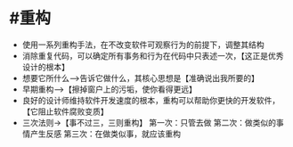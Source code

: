 #重构
========
* 使用一系列重构手法，在不改变软件可观察行为的前提下，调整其结构
* 消除重复代码，可以确定所有事务和行为在代码中只表述一次，【这正是优秀设计的根本】
* 想要它所什么-->告诉它做什么，其核心思想是【准确说出我所要的】
* 早期重构-->【擦掉窗户上的污垢，使你看得更远】
* 良好的设计师维持软件开发速度的根本，重构可以帮助你更快的开发软件，【它阻止软件腐败变质】
* 三次法则->【事不过三，三则重构】
	第一次：只管去做
	第二次：做类似的事情产生反感
	第三次：在做类似事，就应该重构
